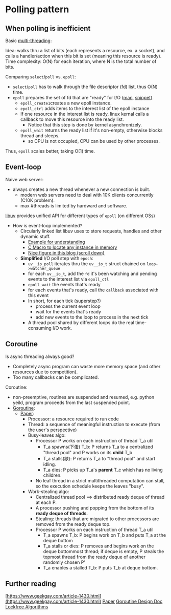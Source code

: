 Polling pattern
===

When polling is inefficient
---
Basic [multi-threading](http://www.wangafu.net/~nickm/libevent-book/01_intro.html):

Idea: walks thru a list of bits (each represents a resource, ex. a socket), and calls a handler/action when this bit is set (meaning this resource is ready).
Time complexity: O(N) for each iteration, where N is the total number of bits.

Comparing `select`/`poll` vs. `epoll`:
* `select`/`poll` has to walk through the file descriptor (fd) list, thus O(N) time.
* `epoll` prepares the set of fd that are "ready" for I/O ([man](https://man7.org/linux/man-pages/man7/epoll.7.html), [snippet](https://zhuanlan.zhihu.com/p/93609693)).
  * `epoll_create1`creates a new epoll instance.
  * `epoll_ctrl` adds items to the interest list of the epoll instance
  * If one resource in the interest list is ready, linux kernal calls a callback to move this resource into the ready list.
    * Notice that this step is done by kernel asynchronizely.
  * `epoll_wait` returns the ready list if it's non-empty, otherwise blocks thread and sleeps.
    * so CPU is not occupied, CPU can be used by other processes.
 
Thus, `epoll` scales better, taking O(1) time.

Event-loop
---
Naive web server:
* always creates a new thread whenever a new connection is built.
  * modern web servers need to deal with 10K clients concurrently (C10K problem).
  * max #threads is limited by hardward and software.

[libuv](http://docs.libuv.org/en/v1.x/design.html) provides unified API for different types of `epoll` (on different OSs)
* How is event-loop implemented?
  * Circularly linked list libuv uses to store requests, handles and other dynamic stuff. 
    * [Example for understanding](https://gist.github.com/bodokaiser/5657156)
    * [C Macro to locate any instance in memory](https://radek.io/2012/11/10/magical-container_of-macro/)
    * [Nice figure in this blog (scroll down)](https://blog.butonly.com/posts/node.js/libuv/1-libuv-overview/)
  * **Simplified** I/O poll step with `epoch`:
    * `uv__io_poll` iterates thru the `uv__io_t` struct chained on `loop->watcher_queue`
    * for each `uv__io_t`, add the `fd` it's been watching and pending events to the interest list via `epoll_ctl`
    * `epoll_wait` the events that's ready
    * for each events that's ready, call the `callback` associated with this event
    * In short, for each tick (superstep?)
      * process the current event loop
      * wait for the events that's ready
      * add new events to the loop to process in the next tick
    * A thread pool shared by different loops do the real time-consuming I/O work.
    
Coroutine
---

Is async threading always good?
* Completely async program can waste more memory space (and other resources due to competition).
* Too many callbacks can be complicated.

Coroutine:
* non-preemptive, routines are suspended and resumed, e.g. python yeild, program proceeds from the last suspended point.
* [Goroutine](https://golang.org/src/runtime/proc.go):
  * [Paper](http://supertech.csail.mit.edu/papers/steal.pdf):
    * Processor: a resource required to run code
    * Thread: a sequence of meaningful instruction to execute (from the user's perspective)
    * Busy-leaves algo: 
      * Processor P works on each instruction of thread T_a util
        * T_a spawns(下蛋) T_b: P returns T_a to a centralized "thread pool" and P works on its **child** T_b 
        * T_a stalls(歇): P returns T_a to "thread pool" and start idling.
        * T_a dies: P picks up T_a's **parent** T_c which has no living children.
      * No leaf thread in a strict multithreaded computation can stall, so the execution schedule keeps the leaves "busy".
    * Work-stealing algo:
      * Centralized thread pool ==> distributed ready deque of thread at each P.
      * A processor pushing and popping from the bottom of its **ready deque of threads**.
      * Stealing: threads that are migrated to other processors are removed from the ready deque top.
      * Processor P works on each instruction of thread T_a util
        * T_a spawns T_b: P begins work on T_b and puts T_a at the deque bottom
        * T_a stalls or dies: P removes and begins work on the deque bottommost thread; if deque is empty, P steals the topmost thread from the ready deque of another randomly chosen P'
        * T_a enables a stalled T_b: P puts T_b at deque bottom.


Further reading
---
[https://www.geekgay.com/article-1430.html](https://www.geekgay.com/article-1430.html)
[Paper](http://supertech.csail.mit.edu/papers/steal.pdf)
[Goroutine Design Doc](https://golang.org/s/go11sched)
[Lockfree Algorithms](http://www.1024cores.net/home/lock-free-algorithms/introduction)


